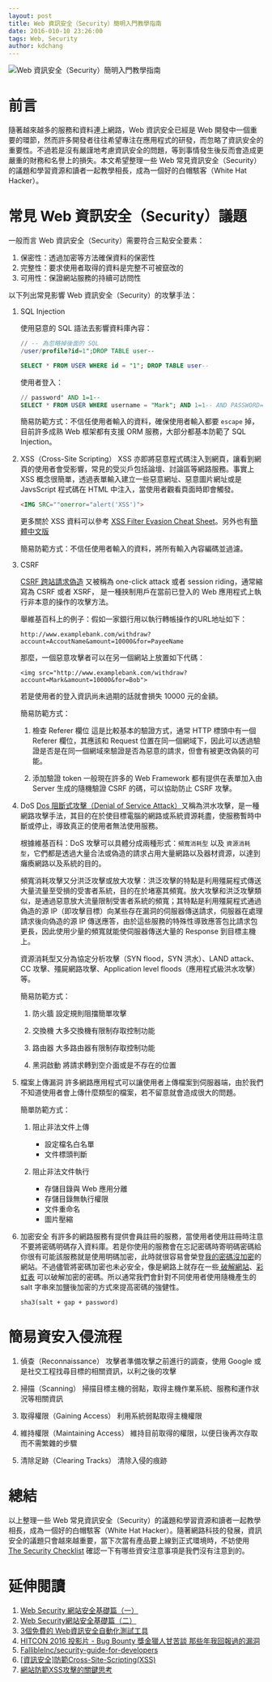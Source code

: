 ```yaml
---
layout: post
title: Web 資訊安全（Security）簡明入門教學指南
date: 2016-010-10 23:26:00
tags: Web, Security
author: kdchang
---
```


![Web 資訊安全（Security）簡明入門教學指南](website-security.jpg "Web 資訊安全（Security）簡明入門教學指南")

# 前言
隨著越來越多的服務和資料連上網路，Web 資訊安全已經是 Web 開發中一個重要的環節，然而許多開發者往往希望專注在應用程式的研發，而忽略了資訊安全的重要性。不過若是沒有嚴謹地考慮資訊安全的問題，等到事情發生後反而會造成更嚴重的財務和名譽上的損失。本文希望整理一些 Web 常見資訊安全（Security）的議題和學習資源和讀者一起教學相長，成為一個好的白帽駭客（White Hat Hacker）。

# 常見 Web 資訊安全（Security）議題
一般而言 Web 資訊安全（Security）需要符合三點安全要素：
1. 保密性：透過加密等方法確保資料的保密性
2. 完整性：要求使用者取得的資料是完整不可被竄改的
3. 可用性：保證網站服務的持續可訪問性

以下列出常見影響 Web 資訊安全（Security）的攻擊手法：

1. SQL Injection
	
	使用惡意的 SQL 語法去影響資料庫內容：
	
	```sql
	// -- 為忽略掉後面的 SQL 
	/user/profile?id=1";DROP TABLE user--

	SELECT * FROM USER WHERE id = "1"; DROP TABLE user--
	```

	使用者登入：

	```sql
	// password" AND 1=1-- 
	SELECT * FROM USER WHERE username = "Mark"; AND 1=1-- AND PASSWORD="1234"
	```

	簡易防範方式：不信任使用者輸入的資料，確保使用者輸入都要 `escape` 掉，目前許多成熟 Web 框架都有支援 ORM 服務，大部分都基本防範了 SQL Injection。

2. XSS（Cross-Site Scripting）
	XSS 亦即將惡意程式碼注入到網頁，讓看到網頁的使用者會受影響，常見的受災戶包括論壇、討論區等網路服務。事實上 XSS 概念很簡單，透過表單輸入建立一些惡意網址、惡意圖片網址或是 JavsScript 程式碼在 HTML 中注入，當使用者觀看頁面時即會觸發。

	```html
	<IMG SRC=""onerror="alert('XSS')">
	```

	更多關於 XSS 資料可以參考 [XSS Filter Evasion Cheat Sheet](https://www.owasp.org/index.php/XSS_Filter_Evasion_Cheat_Sheet)。另外也有[簡體中文版](https://jiji262.github.io/wooyun_articles/drops/XSS%20Filter%20Evasion%20Cheat%20Sheet%20%E4%B8%AD%E6%96%87%E7%89%88.html) 

	簡易防範方式：不信任使用者輸入的資料，將所有輸入內容編碼並過濾。

3. CSRF

	[CSRF 跨站請求偽造](https://zh.wikipedia.org/wiki/%E8%B7%A8%E7%AB%99%E8%AF%B7%E6%B1%82%E4%BC%AA%E9%80%A0) 又被稱為 one-click attack 或者 session riding，通常縮寫為 CSRF 或者 XSRF， 是一種挾制用戶在當前已登入的 Web 應用程式上執行非本意的操作的攻擊方法。

	舉維基百科上的例子：假如一家銀行用以執行轉帳操作的URL地址如下： 

	`http://www.examplebank.com/withdraw?account=AccoutName&amount=10000&for=PayeeName`

	那麼，一個惡意攻擊者可以在另一個網站上放置如下代碼： 

	`<img src="http://www.examplebank.com/withdraw?account=Mark&amount=10000&for=Bob">`

	若是使用者的登入資訊尚未過期的話就會損失 10000 元的金額。

	簡易防範方式：

	1. 檢查 Referer 欄位
	這是比較基本的驗證方式，通常 HTTP 標頭中有一個 Referer 欄位，其應該和 Request 位置在同一個網域下，因此可以透過驗證是否是在同一個網域來驗證是否為惡意的請求，但會有被更改偽裝的可能。

	2. 添加驗證 token
	一般現在許多的 Web Framework 都有提供在表單加入由 Server 生成的隨機驗證 CSRF 的碼，可以協助防止 CSRF 攻擊。

4. DoS
	[Dos 阻斷式攻擊（Denial of Service Attack）](https://zh.wikipedia.org/zh-tw/%E9%98%BB%E6%96%B7%E6%9C%8D%E5%8B%99%E6%94%BB%E6%93%8A)又稱為洪水攻擊，是一種網路攻擊手法，其目的在於使目標電腦的網路或系統資源耗盡，使服務暫時中斷或停止，導致真正的使用者無法使用服務。

	根據維基百科：DoS 攻擊可以具體分成兩種形式：`頻寬消耗型` 以及 `資源消耗型`，它們都是透過大量合法或偽造的請求占用大量網路以及器材資源，以達到癱瘓網路以及系統的目的。

	頻寬消耗攻擊又分洪泛攻擊或放大攻擊：洪泛攻擊的特點是利用殭屍程式傳送大量流量至受損的受害者系統，目的在於堵塞其頻寬。放大攻擊和洪泛攻擊類似，是通過惡意放大流量限制受害者系統的頻寬；其特點是利用殭屍程式通過偽造的源 IP（即攻擊目標）向某些存在漏洞的伺服器傳送請求，伺服器在處理請求後向偽造的源 IP 傳送應答，由於這些服務的特殊性導致應答包比請求包更長，因此使用少量的頻寬就能使伺服器傳送大量的 Response 到目標主機上。

	資源消耗型又分為協定分析攻擊（SYN flood，SYN 洪水）、LAND attack、CC 攻擊、殭屍網路攻擊、Application level floods（應用程式級洪水攻擊）等。

	簡易防範方式：

	1. 防火牆
		設定規則阻擋簡單攻擊

	2. 交換機
		大多交換機有限制存取控制功能

	3. 路由器
		大多路由器有限制存取控制功能

	4. 黑洞啟動
		將請求轉到空介面或是不存在的位置

5. 檔案上傳漏洞
	許多網路應用程式可以讓使用者上傳檔案到伺服器端，由於我們不知道使用者會上傳什麼類型的檔案，若不留意就會造成很大的問題。
	
	簡單防範方式：

	1. 阻止非法文件上傳 

		- 設定檔名白名單
		- 文件標頭判斷

	2. 阻止非法文件執行 

		- 存儲目錄與 Web 應用分離
		- 存儲目錄無執行權限
		- 文件重命名
		- 圖片壓縮

6. 加密安全
	有許多的網路服務有提供會員註冊的服務，當使用者使用註冊時注意不要將密碼明碼存入資料庫。若是你使用的服務會在忘記密碼時寄明碼密碼給你很有可能該服務就是使用明碼加密，此時就很容易會榮登[我的密碼沒加密](http://plainpass.com/)的網站。不過儘管將密碼加密也未必安全，像是網路上就存在一些[ 破解網站](http://www.cmd5.com/)、[彩虹表](https://zh.wikipedia.org/wiki/%E5%BD%A9%E8%99%B9%E8%A1%A8) 可以破解加密的密碼。所以通常我們會針對不同使用者使用隨機產生的 salt 字串來加鹽後加密的方式來提高密碼的強健性。

	```
	sha3(salt + gap + password)
	```

# 簡易資安入侵流程

1. 偵查（Reconnaissance）
攻擊者準備攻擊之前進行的調查，使用 Google 或是社交工程找尋目標的相關資訊，以利之後的攻擊

2. 掃描（Scanning）
掃描目標主機的弱點，取得主機作業系統、服務和運作狀況等相關資訊

3. 取得權限（Gaining Access）
利用系統弱點取得主機權限

4. 維持權限（Maintaining Access）
維持目前取得的權限，以便日後再次存取而不需繁雜的步驟

5. 清除足跡（Clearing Tracks）
清除入侵的痕跡

# 總結
以上整理一些 Web 常見資訊安全（Security）的議題和學習資源和讀者一起教學相長，成為一個好的白帽駭客（White Hat Hacker）。隨著網路科技的發展，資訊安全的議題只會越來越重要，當下次當有產品要上線到正式環境時，不妨使用 [The Security Checklist](https://github.com/FallibleInc/security-guide-for-developers/blob/master/security-checklist.md) 確認一下有哪些資安注意事項是我們沒有注意到的。

# 延伸閱讀
1. [Web Security 網站安全基礎篇（一）](http://newsletter.ascc.sinica.edu.tw/news/read_news.php?nid=1909)
2. [Web Security網站安全基礎篇（二）](http://newsletter.ascc.sinica.edu.tw/news/read_news.php?nid=1917)
3. [3個免費的 Web資訊安全自動化測試工具](https://www.qa-knowhow.com/?p=2975)
4. [HITCON 2016 投影片 - Bug Bounty 獎金獵人甘苦談 那些年我回報過的漏洞](http://blog.orange.tw/2016/07/hitcon-2016-slides-bug-bounty-hunter.html)
5. [FallibleInc/security-guide-for-developers](https://github.com/FallibleInc/security-guide-for-developers/blob/master/security-checklist.md)
6. [[資訊安全]防範Cross-Site-Scripting(XSS)](https://dotblogs.com.tw/jimmyyu/2009/08/16/10098)
7. [網站防範XSS攻擊的關鍵思考](http://www.ithome.com.tw/node/66888)
